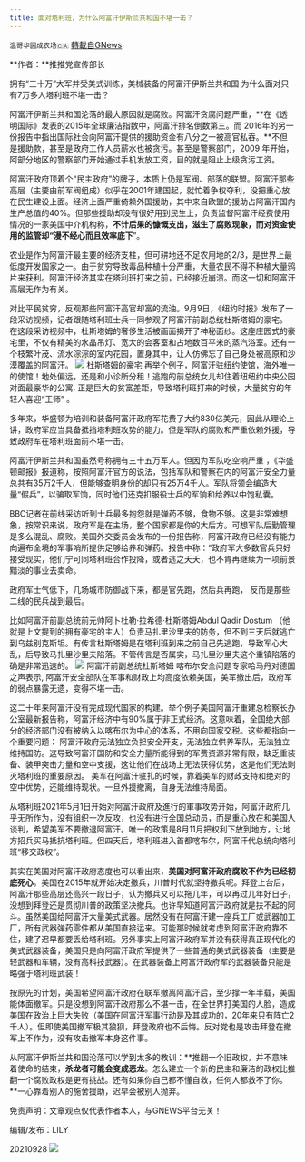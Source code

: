 ```yaml
---
title: 面对塔利班，为什么阿富汗伊斯兰共和国不堪一击？
---
```

`温哥华圆成农场🇨🇦` [轉載自GNews](https://gnews.org/zh-hans/1561152/)

**作者：**推推党宣传部长

拥有“三十万”大军并受美式训练，美械装备的阿富汗伊斯兰共和国 为什么面对只有7万多人塔利班不堪一击？

阿富汗伊斯兰共和国沦落的最大原因就是腐败。阿富汗贪腐问题严重，**在《透明国际》发表的2015年全球廉洁指数中，阿富汗排名倒数第三。而 2016年的另一份报告中指出国际社会向阿富汗提供的援助资金有八分之一被高官私吞。**不但是援助款，甚至是政府工作人员薪水也被贪污。甚至是警察部门，2009 年开始，阿部分地区的警察部门开始通过手机发放工资，目的就是阻止上级贪污工资。

阿富汗政府顶着个“民主政府”的牌子，本质上仍是军阀、部落的联盟。阿富汗那些高层（主要由前军阀组成）似乎在2001年建国起，就忙着争权夺利，没把重心放在民生建设上面。经济上面严重倚赖外国援助，其中来自欧盟的援助占阿富汗国内生产总值的40%。但那些援助却没有很好用到民生上，负责监督阿富汗经费使用情况的一家美国中介机构称，**不计后果的慷慨支出，滋生了腐败现象，而对资金使用的监管却“漫不经心而且效率底下**”。

农业是作为阿富汗最主要的经济支柱，但可耕地还不足农用地的2/3，是世界上最低度开发国家之一。由于贫穷导致毒品种植十分严重，大量农民不得不种植大量鸦片来获利。阿富汗经济其实在塔利班打来之前，已经接近崩溃。而这一切和阿富汗高层无作为有关。

对比平民贫穷，反观那些阿富汗高官却富的流油。9月9日，《纽约时报》发布了一段采访视频，记者跟随塔利班士兵一同参观了阿富汗前副总统杜斯塔姆的豪宅。 在这段采访视频中，杜斯塔姆的奢侈生活被画面揭开了神秘面纱。这座庄园式的豪宅里，不仅有精美的水晶吊灯、宽大的会客室和占地数百平米的蒸汽浴室。还有一个枝繁叶茂、流水淙淙的室内花园，置身其中，让人仿佛忘了自己身处被高原和沙漠覆盖的阿富汗。
![](https://assets.gnews.org/wp-content/uploads/2021/09/46877.png)
        杜斯塔姆的豪宅
再举个例子，阿富汗驻纽约使馆，海外唯一的使馆！地处偏远，还是和小诊所分租！逃跑的前总统女儿却住着纽纽约中央公园对面最豪华的公寓. 正是巨大的贫富差距，导致塔利班打来的时候，大量贫穷的年轻人喜迎“王师” 。

多年来，华盛顿为培训和装备阿富汗政府军花费了大约830亿美元，因此从理论上讲，政府军应当具备抵挡塔利班攻势的能力。但是军队的腐败和严重依赖外援，导致政府军在塔利班面前不堪一击。

阿富汗伊斯兰共和国虽然号称拥有三十五万军人。但因为军队吃空响严重 ，《华盛顿邮报》报道称，按照阿富汗官方的说法，包括军队和警察在内的阿富汗安全力量总共有35万2千人，但能够查明身份的却只有25万4千人。军队将领会编造大量“假兵”，以骗取军饷，同时他们还克扣服役士兵的军饷和给养以中饱私囊。

BBC记者在前线采访听到士兵最多抱怨就是弹药不够，食物不够。这是非常难想象，按常识来说，政府军是在主场，整个国家都是你的大后方。可想军队后勤管理是多么混乱、腐败。美国外交委员会发布的一份报告称，阿富汗政府已经没有能力向遍布全境的军事哨所提供足够给养和弹药。报告中称：“政府军大多数官兵只好接受现实，他们宁可同塔利班合作投降，或者逃之夭夭，也不肯再继续为一项前景黯淡的事业去卖命。

政府军士气低下，几场城市防御战下来，都是官先跑，然后兵再跑， 反而是那些二线的民兵战到最后。

比如阿富汗前副总统前元帅阿卜杜勒·拉希德·杜斯塔姆Abdul Qadir Dostum （他就是上文提到的拥有豪宅的主人）‎负责马扎里沙里夫的防务，但不到三天后就逃亡到乌兹别克斯坦。有传言杜斯塔姆是在塔利班到来之前自己先逃跑，导致军心大乱，后导致马扎里沙里夫陷落。不管传言是否属实，马扎里沙里夫这个重镇陷落的确是非常迅速的。
![](https://assets.gnews.org/wp-content/uploads/2021/09/图片1574.png)      阿富汗前副总统杜斯塔姆
喀布尔安全问题专家哈马丹对德国之声表示, 阿富汗安全部队在军事和财政上均高度依赖美国，美军撤出后，政府军的弱点暴露无遗，变得不堪一击。

这二十年来阿富汗没有完成现代国家的构建。举个例子美国阿富汗重建总检察长办公室最新报告称，阿富汗经济中有90%属于非正式经济。这意味着，全国绝大部分的经济部门没有被纳入以喀布尔为中心的体系，不用向国家交税。这些都指向一个重要问题： 阿富汗政府无法独立负担安全开支，无法独立供养军队，无法独立维持国防。这导致阿富汗国防和安全力量所能得到的军费资源非常有限，缺乏重装备、装甲突击力量和空中支援，这让他们在战场上无法获得优势，这是他们无法剿灭塔利班的重要原因。 美军在阿富汗驻扎的时候，靠着美军的财政支持和绝对的空中优势，还能维持现状。一旦外援撤离，自身无法维持局面。

从塔利班2021年5月1日开始对阿富汗政府及進行的軍事攻势开始，阿富汗政府几乎无所作为，没有组织一次反攻，也没有进行全国总动员，而是重心放在和美国人谈判，希望美军不要撤退阿富汗。唯一的政策是8月11月把权利下放到地方，让地方招兵买马抵抗塔利班。但四天后，塔利班进入首都喀布尔，阿富汗代总统向塔利班“移交政权”。

其实在美国对阿富汗政府态度也可以看出来，**美国对阿富汗政府腐败不作为已经彻底死心**。美国在2015年就开始决定撤兵，川普时代就坚持撤兵呢。拜登上台后，阿富汗那些高层还高兴一段日子，认为撤兵又可以拖几年，可以再过几年好日子，没想到拜登还是贯彻川普的政策坚决撤兵。也许早知道阿富汗政府就是扶不起的阿斗。虽然美国给阿富汗大量美式武器。居然没有在阿富汗建一座兵工厂或武器加工厂，所有武器弹药零件都从美国直接运来。可能那时候就考虑到阿富汗政府靠不住，建了迟早都要丢给塔利班。另外事实上阿富汗政府军并没有获得真正现代化的美式武器装备，美国只是向阿富汗政府军提供了一些普通的美式武器装备（主要是轻武器和车辆，没有高科技武器）。在武器装备上阿富汗政府军的武器装备只能是略强于塔利班武装！

按原先的计划，美国希望阿富汗政府在联军撤离阿富汗后，至少撑一年半载，美国能体面撤军。只是没想到阿富汗政府那么不堪一击，在全世界打美国的人脸，造成美国在政治上巨大失败（美国在阿富汗军事行动是及其成功的，20年来只有阵亡2千人）。但即使美国撤军极其狼狈，拜登政府也不后悔。反对党也是攻击拜登在撤军上不作为，没有攻击撤军本身这件事。

从阿富汗伊斯兰共和国沦落可以学到太多的教训：**推翻一个旧政权，并不意味着使命的结束，**杀龙者可能会变成恶龙**。怎么建立一个新的民主和廉洁的政权比推翻一个腐败政权是更有挑战。还有如果你自己都不懂自救，任何人都救不了你。**一心靠着别人的施舍援助，迟早会被别人抛弃。

免责声明：文章观点仅代表作者本人，与GNEWS平台无关！

编辑/发布：LILY

20210928
![](https://assets.gnews.org/wp-content/uploads/2021/08/WhatsApp-Image-2021-03-19-at-8.52.30-PM.jpeg)

